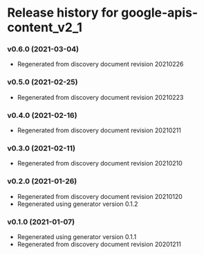 # Release history for google-apis-content_v2_1

### v0.6.0 (2021-03-04)

* Regenerated from discovery document revision 20210226

### v0.5.0 (2021-02-25)

* Regenerated from discovery document revision 20210223

### v0.4.0 (2021-02-16)

* Regenerated from discovery document revision 20210211

### v0.3.0 (2021-02-11)

* Regenerated from discovery document revision 20210210

### v0.2.0 (2021-01-26)

* Regenerated from discovery document revision 20210120
* Regenerated using generator version 0.1.2

### v0.1.0 (2021-01-07)

* Regenerated using generator version 0.1.1
* Regenerated from discovery document revision 20201211

